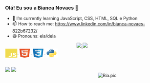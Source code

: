 ### Olá! Eu sou a Bianca Novaes 👋

- 🌱 I’m currently learning  JavaScript, CSS, HTML, SQL e Python
- 📫 How to reach me: https://www.linkedin.com/in/bianca-novaes-822b67232/
- 😄 Pronouns: ela/dela

<div align="center">
  <a href="https://github.com/BiancaNovaess">
  <img height="180em" src="https://github-readme-stats.vercel.app/api?username=BiancaNovaess&show_icons=true&theme=tokyonight&include_all_commits=true&count_private=true"/>
  <img height="180em" src="https://github-readme-stats.vercel.app/api/top-langs/?username=BiancaNovaess&layout=compact&langs_count=7&theme=tokyonight"/>
</div>
  <img align="center" alt="Bianca-Js" height="30" width="40" src="https://raw.githubusercontent.com/devicons/devicon/master/icons/javascript/javascript-plain.svg">
  <img align="center" alt="Bianca-HTML" height="30" width="40" src="https://raw.githubusercontent.com/devicons/devicon/master/icons/html5/html5-original.svg">
  <img align="center" alt="Bianca-CSS" height="30" width="40" src="https://raw.githubusercontent.com/devicons/devicon/master/icons/css3/css3-original.svg">
  <img align="center" alt="Bianca-Python" height="30" width="40" src="https://raw.githubusercontent.com/devicons/devicon/master/icons/python/python-original.svg">
  
  </div>

  ##
  
  <div>
  <a href="https://www.instagram.com/biancanovaes049/" target="_blank"><img src="https://img.shields.io/badge/-Instagram-%23E4405F?style=for-the-badge&logo=instagram&logoColor=white" target="_blank"></a>
  <a href="https://www.linkedin.com/in/bianca-novaes-822b67232/" target="_blank"><img src="https://img.shields.io/badge/-LinkedIn-%230077B5?style=for-the-badge&logo=linkedin&logoColor=white" target="_blank"></a>
  </div>
  <img align="right" alt="Bia.pic"  height = "200" width="200" src="https://cdn.discordapp.com/attachments/986717227363491932/986726013553737869/ezgif.com-gif-maker.gif"> 
    

